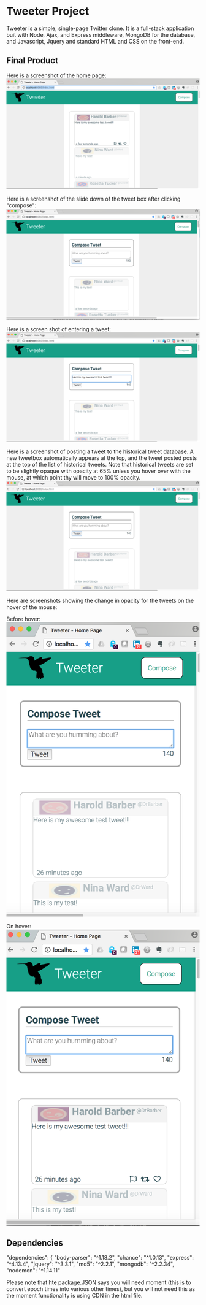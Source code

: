 # Tweeter Project

Tweeter is a simple, single-page Twitter clone.  It is a full-stack application buit with Node, Ajax, and Express
middleware, MongoDB for the database, and Javascript, Jquery and standard HTML and CSS on the front-end.

## Final Product

Here is a screenshot of the home page:
!["screenshot of the main page - this is the home page"](https://github.com/brandonstranzl/tweeter/blob/master/docs/Home%20Screen.png?raw=true)

Here is a screenshot of the slide down of the tweet box after clicking "compose":
!["screenshot of the empty tweet box"](https://github.com/brandonstranzl/tweeter/blob/master/docs/After%20hitting%20compose,%20tweet%20box%20slides%20down.png?raw=true)

Here is a screen shot of entering a tweet:
!["screenshot of entering a test tweet"](https://github.com/brandonstranzl/tweeter/blob/master/docs/Enter%20a%20Tweet!.png?raw=true)

Here is a screenshot of posting a tweet to the historical tweet database. A new tweetbox automatically
appears at the top, and the tweet posted posts at the top of the list of historical tweets. Note that
historical tweets are set to be slightly opaque with opacity at 65% unless you hover over with the mouse,
at which point thy will move to 100% opacity.
!["screenshot of posting a test tweet"](https://github.com/brandonstranzl/tweeter/blob/master/docs/Post%20a%20Tweet!.png?raw=true)

Here are screenshots showing the change in opacity for the tweets on the hover of the mouse:

Before hover:
!["screenshot of tweet boxes before hover"](https://github.com/brandonstranzl/tweeter/blob/master/docs/Before%20hover%20-%20no%20icons.png?raw=true)

On hover:
!["screenshot of tweet boxes AFTER/ON hover"](https://github.com/brandonstranzl/tweeter/blob/master/docs/On%20hover%20-%20icons%20appear%20and%20text%20is%20darker.png?raw=true)

## Dependencies
  "dependencies": {
    "body-parser": "^1.18.2",
    "chance": "^1.0.13",
    "express": "^4.13.4",
    "jquery": "^3.3.1",
    "md5": "^2.2.1",
    "mongodb": "^2.2.34",
    "nodemon": "^1.14.11"

Please note that hte package.JSON says you will need moment (this is to convert epoch times into various other times), but you will not need this as the moment functionality is using CDN in the html file.





